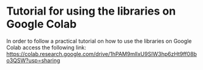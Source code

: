 # Tutorial for using the libraries on Google Colab

In order to follow a practical tutorial on how to use the libraries on Google Colab access the following link:
https://colab.research.google.com/drive/1hPAM9mllxU9SIW3hp6zHt9ff08bo3QSW?usp=sharing